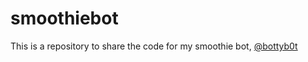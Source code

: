 # smoothiebot
This is a repository to share the code for my smoothie bot, [@bottyb0t](https://twitter.com/bottyb0t)
